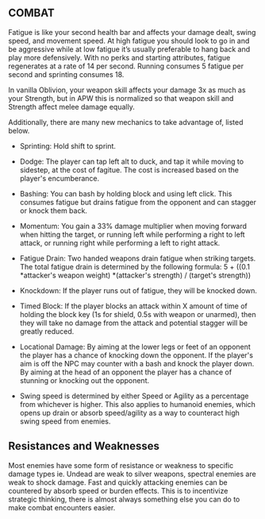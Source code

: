 ## COMBAT

Fatigue is like your second health bar and affects your damage dealt, swing speed, and movement speed. At high fatigue you should look to go in and be aggressive while at low fatigue it’s usually preferable to hang back and play more defensively. With no perks and starting attributes, fatigue regenerates at a rate of 14 per second. Running consumes 5 fatigue per second and sprinting consumes 18. 

In vanilla Oblivion, your weapon skill affects your damage 3x as much as your Strength, but in APW this is normalized so that weapon skill and Strength affect melee damage equally.

Additionally, there are many new mechanics to take advantage of, listed below.

- Sprinting: Hold shift to sprint.

- Dodge: The player can tap left alt to duck, and tap it while moving to sidestep, at the cost of fagitue. The cost is increased based on the player's encumberance.

- Bashing: You can bash by holding block and using left click. This consumes fatigue but drains fatigue from the opponent and can stagger or knock them back.

- Momentum: You gain a 33% damage multiplier when moving forward when hitting the target, or running left while performing a right to left attack, or running right while performing a left to right attack.

- Fatigue Drain: Two handed weapons drain fatigue when striking targets. The total fatigue drain is determined by the following formula: 5 + ((0.1 *attacker's weapon weight) *(attacker's strength) / (target's strength))

- Knockdown: If the player runs out of fatigue, they will be knocked down.

- Timed Block: If the player blocks an attack within X amount of time of holding the block key (1s for shield, 0.5s with weapon or unarmed), then they will take no damage from the attack and potential stagger will be greatly reduced.

- Locational Damage: By aiming at the lower legs or feet of an opponent the player has a chance of knocking down the opponent. If the player's aim is off the NPC may counter with a bash and knock the player down. By aiming at the head of an opponent the player has a chance of stunning or knocking out the opponent.

- Swing speed is determined by either Speed or Agility as a percentage from whichever is higher. This also applies to humanoid enemies, which opens up drain or absorb speed/agility as a way to counteract high swing speed from enemies.

## Resistances and Weaknesses

Most enemies have some form of resistance or weakness to specific damage types ie. Undead are weak to silver weapons, spectral enemies are weak to shock damage. Fast and quickly attacking enemies can be countered by absorb speed or burden effects. This is to incentivize strategic thinking, there is almost always something else you can do to make combat encounters easier.
